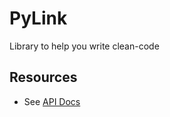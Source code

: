 # PyLink

Library to help you write clean-code

## Resources

* See [API Docs](https://link-api.notion.site/Link-API-Docs-532b815762d54814a6da676e325d5d39)
